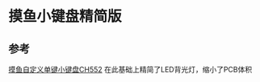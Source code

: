 # 摸鱼小键盘精简版

## 参考

[摸鱼自定义单键小键盘CH552](https://gitee.com/link?target=https%3A%2F%2Foshwhub.com%2Fanbin%2Ffish-custom-single-key-keypad-ch552) 在此基础上精简了LED背光灯，缩小了PCB体积